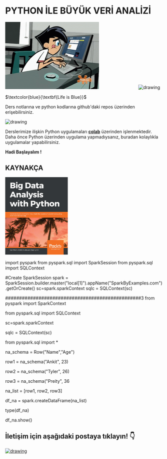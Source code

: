 # **PYTHON İLE BÜYÜK VERİ ANALİZİ** 
<img src=https://raw.githubusercontent.com/mertcank1/BDA/refs/heads/main/animation-cartoons.gif alt="drawing" width="300"/>&emsp;&emsp;&emsp;&emsp;&emsp;&emsp;&emsp;&emsp;&emsp;<img src="https://user-images.githubusercontent.com/74038190/212257472-08e52665-c503-4bd9-aa20-f5a4dae769b5.gif" alt="drawing" width="200"/> 

$\textcolor{blue}{\textbf{Life is Blue}}$

Ders notlarına ve python kodlarına github'daki repos üzerinden erişebilirsiniz.

<img src="https://user-images.githubusercontent.com/74038190/216121964-513bdf95-3c8c-429a-82bc-7c770caca8fc.png" alt="drawing" width="200"/>


Derslerimize ilişkin Python uygulamaları [**colab**](https://colab.research.google.com/) üzerinden işlenmektedir. Daha önce Python üzerinden uygulama yapmadıysanız, buradan kolaylıkla uygulamalar yapabilirsiniz.

**Hadi Başlayalım !**

## KAYNAKÇA

<img src="https://raw.githubusercontent.com/mertcank1/BDA/refs/heads/main/BDA%20referance.jpg" alt="drawing" width="200"/>


import pyspark
from pyspark.sql import SparkSession
from pyspark.sql import SQLContext

#Create SparkSession
spark = SparkSession.builder.master("local[1]").appName("SparkByExamples.com").getOrCreate()
sc=spark.sparkContext
sqlc = SQLContext(sc)

#################################################3
from pyspark import SparkContext

from pyspark.sql import SQLContext

sc=spark.sparkContext

sqlc = SQLContext(sc)

from pyspark.sql import *

na_schema = Row("Name","Age")

row1 = na_schema("Ankit", 23)

row2 = na_schema("Tyler", 26)

row3 = na_schema("Preity", 36

na_list = [row1, row2, row3]

df_na = spark.createDataFrame(na_list)

type(df_na)

df_na.show()


## İletişim için aşağıdaki postaya tıklayın! :point_down:

[<img src=https://www.svgrepo.com/show/530453/mail-reception.svg alt="drawing" width="100"/>](mailto:amertcankose@ticaret.edu.tr)
